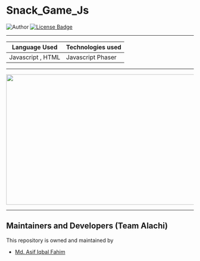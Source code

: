 # Snack_Game_Js

![Author](https://img.shields.io/badge/author-AIFahim-orange)
[![License Badge](https://img.shields.io/badge/license-MIT-blue)](https://github.com/AIFahim/Snack_Game_Js/blob/master/LICENSE)

<hr>

|   Language Used   |   Technologies used     
|:-------------------------:|:------------------------
Javascript , HTML | Javascript Phaser

<hr>

<img src="https://drive.google.com/uc?export=view&id=1XAyxZ5JswAEgF7ySBWejD1MlqNrV7ZRl" width="530" height="350"/>

<hr>

## Maintainers and Developers (Team Alachi)
This repository is owned and maintained by 
 * [Md. Asif Iqbal Fahim](https://github.com/AIFahim)
